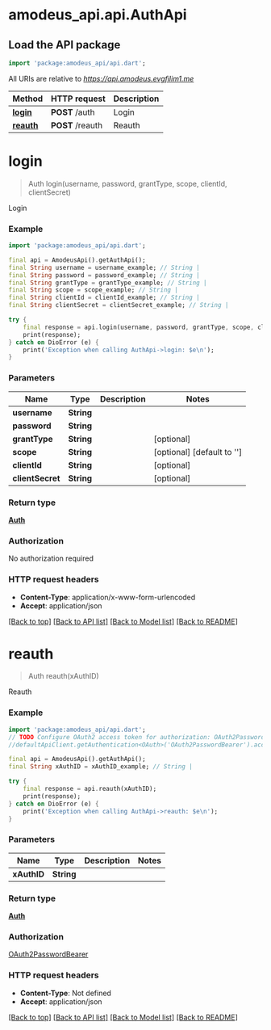 # amodeus_api.api.AuthApi

## Load the API package
```dart
import 'package:amodeus_api/api.dart';
```

All URIs are relative to *https://api.amodeus.evgfilim1.me*

Method | HTTP request | Description
------------- | ------------- | -------------
[**login**](AuthApi.md#login) | **POST** /auth | Login
[**reauth**](AuthApi.md#reauth) | **POST** /reauth | Reauth


# **login**
> Auth login(username, password, grantType, scope, clientId, clientSecret)

Login

### Example
```dart
import 'package:amodeus_api/api.dart';

final api = AmodeusApi().getAuthApi();
final String username = username_example; // String | 
final String password = password_example; // String | 
final String grantType = grantType_example; // String | 
final String scope = scope_example; // String | 
final String clientId = clientId_example; // String | 
final String clientSecret = clientSecret_example; // String | 

try {
    final response = api.login(username, password, grantType, scope, clientId, clientSecret);
    print(response);
} catch on DioError (e) {
    print('Exception when calling AuthApi->login: $e\n');
}
```

### Parameters

Name | Type | Description  | Notes
------------- | ------------- | ------------- | -------------
 **username** | **String**|  | 
 **password** | **String**|  | 
 **grantType** | **String**|  | [optional] 
 **scope** | **String**|  | [optional] [default to '']
 **clientId** | **String**|  | [optional] 
 **clientSecret** | **String**|  | [optional] 

### Return type

[**Auth**](Auth.md)

### Authorization

No authorization required

### HTTP request headers

 - **Content-Type**: application/x-www-form-urlencoded
 - **Accept**: application/json

[[Back to top]](#) [[Back to API list]](../README.md#documentation-for-api-endpoints) [[Back to Model list]](../README.md#documentation-for-models) [[Back to README]](../README.md)

# **reauth**
> Auth reauth(xAuthID)

Reauth

### Example
```dart
import 'package:amodeus_api/api.dart';
// TODO Configure OAuth2 access token for authorization: OAuth2PasswordBearer
//defaultApiClient.getAuthentication<OAuth>('OAuth2PasswordBearer').accessToken = 'YOUR_ACCESS_TOKEN';

final api = AmodeusApi().getAuthApi();
final String xAuthID = xAuthID_example; // String | 

try {
    final response = api.reauth(xAuthID);
    print(response);
} catch on DioError (e) {
    print('Exception when calling AuthApi->reauth: $e\n');
}
```

### Parameters

Name | Type | Description  | Notes
------------- | ------------- | ------------- | -------------
 **xAuthID** | **String**|  | 

### Return type

[**Auth**](Auth.md)

### Authorization

[OAuth2PasswordBearer](../README.md#OAuth2PasswordBearer)

### HTTP request headers

 - **Content-Type**: Not defined
 - **Accept**: application/json

[[Back to top]](#) [[Back to API list]](../README.md#documentation-for-api-endpoints) [[Back to Model list]](../README.md#documentation-for-models) [[Back to README]](../README.md)

